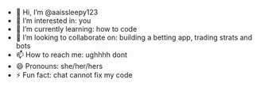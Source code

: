 - 👋 Hi, I’m @aaissleepy123
- 👀 I’m interested in: you
- 🌱 I’m currently learning: how to code
- 💞️ I’m looking to collaborate on: building a betting app, trading strats and bots
- 📫 How to reach me: ughhhh dont
- 😄 Pronouns: she/her/hers
- ⚡ Fun fact: chat cannot fix my code

<!---
aaissleepy123/aaissleepy123 is a ✨ special ✨ repository because its `README.md` (this file) appears on your GitHub profile.
You can click the Preview link to take a look at your changes.
--->
